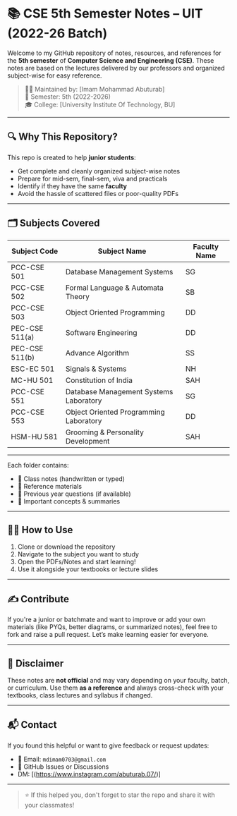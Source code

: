 # 📚 CSE 5th Semester Notes – UIT (2022-26 Batch)

Welcome to my GitHub repository of notes, resources, and references for the **5th semester** of **Computer Science and Engineering (CSE)**.
These notes are based on the lectures delivered by our professors and organized subject-wise for easy reference.

> 🧑‍🎓 Maintained by: [Imam Mohammad Abuturab]  
> 📅 Semester: 5th (2022-2026)  
> 🎓 College: [University Institute Of Technology, BU]  

---

## 🔍 Why This Repository?

This repo is created to help **junior students**:
- Get complete and cleanly organized subject-wise notes
- Prepare for mid-sem, final-sem, viva and practicals
- Identify if they have the same **faculty**
- Avoid the hassle of scattered files or poor-quality PDFs

---

## 🗂️ Subjects Covered

| Subject Code     | Subject Name                            | Faculty Name |
|------------------|------------------------------------------|--------------|
| PCC-CSE 501      | Database Management Systems              | SG           |
| PCC-CSE 502      | Formal Language & Automata Theory        | SB           |
| PCC-CSE 503      | Object Oriented Programming              | DD           |
| PEC-CSE 511(a)   | Software Engineering                     | DD           |
| PEC-CSE 511(b)   | Advance Algorithm                        | SS           |
| ESC-EC 501       | Signals & Systems                        | NH           |
| MC-HU 501        | Constitution of India                    | SAH          |
| PCC-CSE 551      | Database Management Systems Laboratory   | SG           |
| PCC-CSE 553      | Object Oriented Programming Laboratory   | DD           |
| HSM-HU 581       | Grooming & Personality Development       | SAH          |


---


Each folder contains:
- 📓 Class notes (handwritten or typed)
- 📘 Reference materials
- 📄 Previous year questions (if available)
- 🧠 Important concepts & summaries

---

## 🙋‍♂️ How to Use

1. Clone or download the repository
2. Navigate to the subject you want to study
3. Open the PDFs/Notes and start learning!
4. Use it alongside your textbooks or lecture slides

---

## ✍️ Contribute

If you're a junior or batchmate and want to improve or add your own materials (like PYQs, better diagrams, or summarized notes), feel free to fork and raise a pull request. Let’s make learning easier for everyone.

---

## 📢 Disclaimer

These notes are **not official** and may vary depending on your faculty, batch, or curriculum. Use them **as a reference** and always cross-check with your textbooks, class lectures and syllabus if changed.

---

## 📬 Contact

If you found this helpful or want to give feedback or request updates:
- 📧 Email: `mdimam0703@gmail.com`
- 💬 GitHub Issues or Discussions
- DM: [(https://www.instagram.com/abuturab.07/)]

---

> ⭐ If this helped you, don't forget to star the repo and share it with your classmates!


